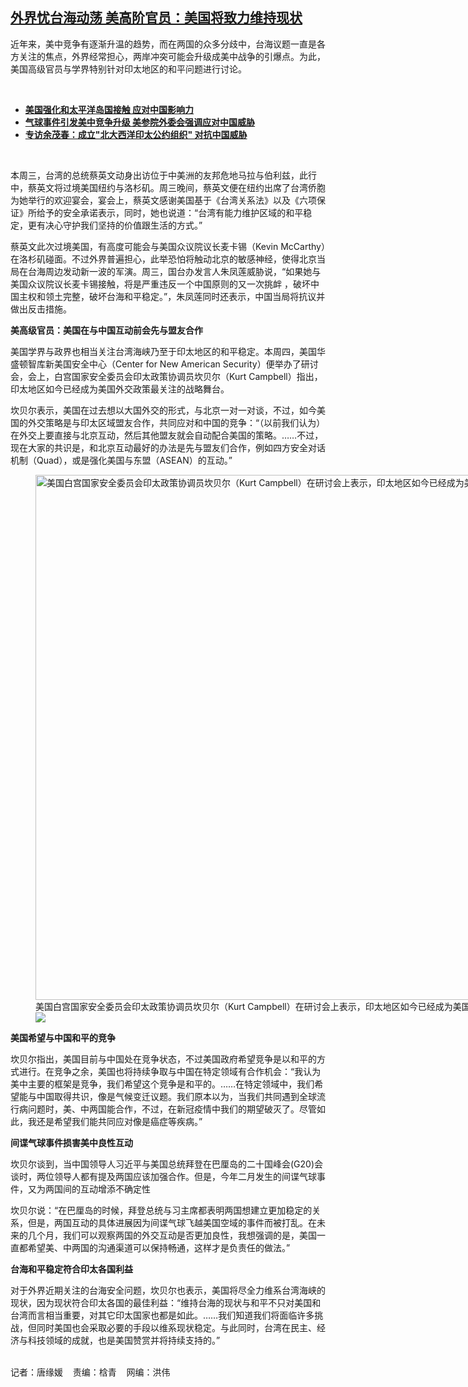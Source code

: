 <!--1680216759000-->
[外界忧台海动荡 美高阶官员：美国将致力维持现状](https://www.rfa.org/mandarin/yataibaodao/junshiwaijiao/tj-03302023140536.html)
------

<p>近年来，美中竞争有逐渐升温的趋势，而在两国的众多分歧中，台海议题一直是各方关注的焦点，外界经常担心，两岸冲突可能会升级成美中战争的引爆点。为此，美国高级官员与学界特别针对印太地区的和平问题进行讨论。</p><p><span class="result-title"> </span></p><ul><li><a href="https://www.rfa.org/mandarin/Xinwen/12-07122022145129.html"><strong>美国强化和太平洋岛国接触 应对中国影响力</strong></a></li><li><strong><a href="https://www.rfa.org/mandarin/yataibaodao/junshiwaijiao/bx-02092023120013.html">气球事件引发美中竞争升级 美参院外委会强调应对中国威胁</a></strong></li><li><strong><a href="https://www.rfa.org/mandarin/yataibaodao/junshiwaijiao/wy-07152022100819.html">专访余茂春：成立"北大西洋印太公约组织" 对抗中国威胁</a></strong></li></ul><p><span class="result-title"> </span></p><p><span style="font-weight: 400;">本周三，台湾的总统蔡英文动身出访位于中美洲的友邦危地马拉与伯利兹，此行中，蔡英文将过境美国纽约与洛杉矶。周三晚间，蔡英文便在纽约出席了台湾侨胞为她举行的欢迎宴会，宴会上，蔡英文感谢美国基于《台湾关系法》以及《六项保证》所给予的安全承诺表示，同时，她也说道：“台湾有能力维护区域的和平稳定，更有决心守护我们坚持的价值跟生活的方式。”</span></p><p><span style="font-weight: 400;">蔡英文此次过境美国，有高度可能会与美国众议院议长麦卡锡（Kevin McCarthy）在洛杉矶碰面。不过外界普遍担心，此举恐怕将触动北京的敏感神经，使得北京当局在台海周边发动新一波的军演。周三，国台办发言人朱凤莲威胁说，“如果她与美国众议院议长麦卡锡接触，将是严重违反一个中国原则的又一次挑衅 ，破坏中国主权和领土完整，破坏台海和平稳定。”，朱凤莲同时还表示，中国当局将抗议并做出反击措施。</span></p><p><b>美高级官员：美国在与中国互动前会先与盟友合作</b></p><p><span style="font-weight: 400;">美国学界与政界也相当关注台湾海峡乃至于印太地区的和平稳定。本周四，美国华盛顿智库新美国安全中心（Center for New American Security）便举办了研讨会，会上，白宫国家安全委员会印太政策协调员坎贝尔（Kurt Campbell）指出，印太地区如今已经成为美国外交政策最关注的战略舞台。</span></p><p><span style="font-weight: 400;">坎贝尔表示，美国在过去想以大国外交的形式，与北京一对一对谈，不过，如今美国的外交策略是与印太区域盟友合作，共同应对和中国的竞争：“（以前我们认为）在外交上要直接与北京互动，然后其他盟友就会自动配合美国的策略。……不过，现在大家的共识是，和北京互动最好的办法是先与盟友们合作，例如四方安全对话机制（Quad），或是强化美国与东盟（ASEAN）的互动。”</span></p><p><figure class="image-richtext image-inline captioned" style="width:1344px;"><img alt="美国白宫国家安全委员会印太政策协调员坎贝尔（Kurt Campbell）在研讨会上表示，印太地区如今已经成为美国外交政策最关注的战略舞台。（视频截图/CNAS）" height="840" src="https://www.rfa.org/mandarin/yataibaodao/junshiwaijiao/tj-03302023140536.html/tj0330a.jpg/@@images/53cda578-29e2-45ba-b3c4-21c417338d46.png" title="tj0330a.jpg" width="1344"/><figcaption class="image-caption">美国白宫国家安全委员会印太政策协调员坎贝尔（Kurt Campbell）在研讨会上表示，印太地区如今已经成为美国外交政策最关注的战略舞台。（视频截图/CNAS）</figcaption><small></small><div id="zoomattribute"><a data-caption="美国白宫国家安全委员会印太政策协调员坎贝尔（Kurt Campbell）在研讨会上表示，印太地区如今已经成为美国外交政策最关注的战略舞台。（视频截图/CNAS）" data-fancybox="" href="https://www.rfa.org/mandarin/yataibaodao/junshiwaijiao/tj-03302023140536.html/tj0330a.jpg" id="single_image" title="美国白宫国家安全委员会印太政策协调员坎贝尔（Kurt Campbell）在研讨会上表示，印太地区如今已经成为美国外交政策最关注的战略舞台。（视频截图/CNAS）"><img src="/++plone++rfa-resources/img/icon-zoom.png"/></a></div></figure></p><p><b>美国希望与中国和平的竞争</b></p><p><span style="font-weight: 400;">坎贝尔指出，美国目前与中国处在竞争状态，不过美国政府希望竞争是以和平的方式进行。在竞争之余，美国也将持续争取与中国在特定领域有合作机会：“我认为美中主要的框架是竞争，我们希望这个竞争是和平的。……在特定领域中，我们希望能与中国取得共识，像是气候变迁议题。我们原本以为，当我们共同遇到全球流行病问题时，美、中两国能合作，不过，在新冠疫情中我们的期望破灭了。尽管如此，我还是希望我们能共同应对像是癌症等疾病。”</span></p><p><b>间谍气球事件损害美中良性互动</b></p><p><span style="font-weight: 400;">坎贝尔谈到，当中国领导人习近平与美国总统拜登在巴厘岛的二十国峰会(G20)会谈时，两位领导人都有提及两国应该加强合作。但是，今年二月发生的间谍气球事件，又为两国间的互动增添不确定性</span></p><p><span style="font-weight: 400;">坎贝尔说：“在巴厘岛的时候，拜登总统与习主席都表明两国想建立更加稳定的关系，但是，两国互动的具体进展因为间谍气球飞越美国空域的事件而被打乱。在未来的几个月，我们可以观察两国的外交互动是否更加良性，我想强调的是，美国一直都希望美、中两国的沟通渠道可以保持畅通，这样才是负责任的做法。”</span></p><p><b>台海和平稳定符合印太各国利益</b></p><p><span style="font-weight: 400;">对于外界近期关注的台海安全问题，坎贝尔也表示，美国将尽全力维系台湾海峡的现状，因为现状符合印太各国的最佳利益：“维持台海的现状与和平不只对美国和台湾而言相当重要，对其它印太国家也都是如此。……我们知道我们将面临许多挑战，但同时美国也会采取必要的手段以维系现状稳定。与此同时，台湾在民主、经济与科技领域的成就，也是美国赞赏并将持续支持的。”</span></p><p><br/><span style="font-weight: 400;">记者：唐缘媛    责编：梒青    网编：洪伟</span></p>
